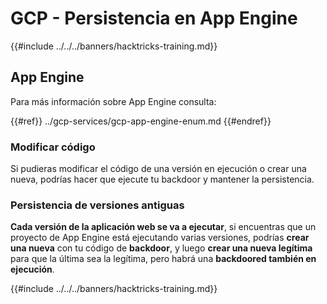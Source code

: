 # GCP - Persistencia en App Engine

{{#include ../../../banners/hacktricks-training.md}}

## App Engine

Para más información sobre App Engine consulta:

{{#ref}}
../gcp-services/gcp-app-engine-enum.md
{{#endref}}

### Modificar código

Si pudieras modificar el código de una versión en ejecución o crear una nueva, podrías hacer que ejecute tu backdoor y mantener la persistencia.

### Persistencia de versiones antiguas

**Cada versión de la aplicación web se va a ejecutar**, si encuentras que un proyecto de App Engine está ejecutando varias versiones, podrías **crear una nueva** con tu código de **backdoor**, y luego **crear una nueva legítima** para que la última sea la legítima, pero habrá una **backdoored también en ejecución**.

{{#include ../../../banners/hacktricks-training.md}}
